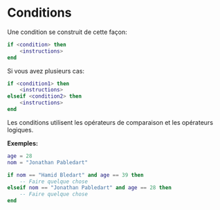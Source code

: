 # Conditions

Une condition se construit de cette façon:

```lua
if <condition> then
    <instructions>
end
```

Si vous avez plusieurs cas:

```lua
if <condition1> then
    <instructions>
elseif <condition2> then
    <instructions>
end
```

Les conditions utilisent les opérateurs de comparaison et les opérateurs logiques.

**Exemples:**

```lua
age = 28
nom = "Jonathan Pabledart"

if nom == "Hamid Bledart" and age == 39 then
    -- Faire quelque chose
elseif nom == "Jonathan Pabledart" and age == 28 then
    -- Faire quelque chose
end
```



